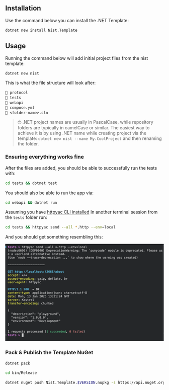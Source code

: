 ## Installation

Use the command below you can install the .NET Template:

```sh
dotnet new install Nist.Template
```

## Usage

Running the command below will add initial project files from the nist template:

```sh
dotnet new nist 
```

This is what the file structure will look after:

```text
📁 protocol
📁 tests
📁 webapi
📄 compose.yml
📄 <folder-name>.sln
```

> 🤓 .NET project names are usually in PascalCase, while repository folders are typically in camelCase or similar. The easiest way to achieve it is by using .NET name while creating project via the template: `dotnet new nist --name My.CoolProject` and then renaming the folder. 

### Ensuring everything works fine

After the files are added, you should be able to successfully run the tests with:

```sh
cd tests && dotnet test
```

You should also be able to run the app via:

```sh
cd webapi && dotnet run
```

Assuming you have [httpyac CLI installed](https://httpyac.github.io/guide/installation_cli) In another terminal session from the `tests` folder run:

```sh
cd tests && httpyac send --all *.http --env=local
```

And you should get something resembling this:

![](/templates/httpyac-demo.png)

### Pack & Publish the Template NuGet

```
dotnet pack 
```

```sh
cd bin/Release
```

```sh
dotnet nuget push Nist.Template.$VERSION.nupkg -s https://api.nuget.org/v3/index.json -k $NUGET_API_KEY
```
